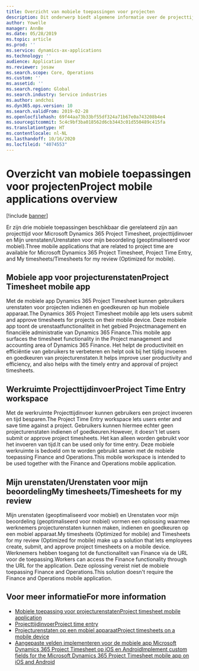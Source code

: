 ```yaml
---
title: Overzicht van mobiele toepassingen voor projecten
description: Dit onderwerp biedt algemene informatie over de projecttijdgerelateerde toepassingen voor Microsoft Dynamics 365 Project Timesheet, projecttijdinvoer en Mijn urenstaten/Urenstaten die beschikbaar zijn op een mobiel apparaat.
author: Yowelle
manager: AnnBe
ms.date: 05/28/2019
ms.topic: article
ms.prod: ''
ms.service: dynamics-ax-applications
ms.technology: ''
audience: Application User
ms.reviewer: josaw
ms.search.scope: Core, Operations
ms.custom: ''
ms.assetid: ''
ms.search.region: Global
ms.search.industry: Service industries
ms.author: andchoi
ms.dyn365.ops.version: 10
ms.search.validFrom: 2019-02-28
ms.openlocfilehash: 69f44aa73b33bf55df324a71b67e0a743208b4e4
ms.sourcegitcommit: 5c4c9bf3ba018562d6cb3443c01d550489c415fa
ms.translationtype: HT
ms.contentlocale: nl-NL
ms.lasthandoff: 10/16/2020
ms.locfileid: "4074553"
---
```

# <a name="project-mobile-applications-overview"></a><span data-ttu-id="21b40-103">Overzicht van mobiele toepassingen voor projecten</span><span class="sxs-lookup"><span data-stu-id="21b40-103">Project mobile applications overview</span></span>

[!include [banner](../includes/banner.md)]

<span data-ttu-id="21b40-104">Er zijn drie mobiele toepassingen beschikbaar die gerelateerd zijn aan projecttijd voor Microsoft Dynamics 365 Project Timesheet, projecttijdinvoer en Mijn urenstaten/Urenstaten voor mijn beoordeling (geoptimaliseerd voor mobiel).</span><span class="sxs-lookup"><span data-stu-id="21b40-104">Three mobile applications that are related to project time are available for Microsoft Dynamics 365 Project Timesheet, Project Time Entry, and My timesheets/Timesheets for my review (Optimized for mobile).</span></span>

## <a name="project-timesheet-mobile-app"></a><span data-ttu-id="21b40-105">Mobiele app voor projecturenstaten</span><span class="sxs-lookup"><span data-stu-id="21b40-105">Project Timesheet mobile app</span></span>

<span data-ttu-id="21b40-106">Met de mobiele app Dynamics 365 Project Timesheet kunnen gebruikers urenstaten voor projecten indienen en goedkeuren op hun mobiele apparaat.</span><span class="sxs-lookup"><span data-stu-id="21b40-106">The Dynamics 365 Project Timesheet mobile app lets users submit and approve timesheets for projects on their mobile device.</span></span> <span data-ttu-id="21b40-107">Deze mobiele app toont de urenstaatfunctionaliteit in het gebied Projectmanagement en financiële administratie van Dynamics 365 Finance.</span><span class="sxs-lookup"><span data-stu-id="21b40-107">This mobile app surfaces the timesheet functionality in the Project management and accounting area of Dynamics 365 Finance.</span></span> <span data-ttu-id="21b40-108">Het helpt de productiviteit en efficiëntie van gebruikers te verbeteren en helpt ook bij het tijdig invoeren en goedkeuren van projecturenstaten.</span><span class="sxs-lookup"><span data-stu-id="21b40-108">It helps improve user productivity and efficiency, and also helps with the timely entry and approval of project timesheets.</span></span>

## <a name="project-time-entry-workspace"></a><span data-ttu-id="21b40-109">Werkruimte Projecttijdinvoer</span><span class="sxs-lookup"><span data-stu-id="21b40-109">Project Time Entry workspace</span></span>

<span data-ttu-id="21b40-110">Met de werkruimte Projecttijdinvoer kunnen gebruikers een project invoeren en tijd besparen.</span><span class="sxs-lookup"><span data-stu-id="21b40-110">The Project Time Entry workspace lets users enter and save time against a project.</span></span> <span data-ttu-id="21b40-111">Gebruikers kunnen hiermee echter geen projecturenstaten indienen of goedkeuren.</span><span class="sxs-lookup"><span data-stu-id="21b40-111">However, it doesn't let users submit or approve project timesheets.</span></span> <span data-ttu-id="21b40-112">Het kan alleen worden gebruikt voor het invoeren van tijd.</span><span class="sxs-lookup"><span data-stu-id="21b40-112">It can be used only for time entry.</span></span> <span data-ttu-id="21b40-113">Deze mobiele werkruimte is bedoeld om te worden gebruikt samen met de mobiele toepassing Finance and Operations.</span><span class="sxs-lookup"><span data-stu-id="21b40-113">This mobile workspace is intended to be used together with the Finance and Operations mobile application.</span></span>

## <a name="my-timesheetstimesheets-for-my-review"></a><span data-ttu-id="21b40-114">Mijn urenstaten/Urenstaten voor mijn beoordeling</span><span class="sxs-lookup"><span data-stu-id="21b40-114">My timesheets/Timesheets for my review</span></span>

<span data-ttu-id="21b40-115">Mijn urenstaten (geoptimaliseerd voor mobiel) en Urenstaten voor mijn beoordeling (geoptimaliseerd voor mobiel) vormen een oplossing waarmee werknemers projecturenstaten kunnen maken, indienen en goedkeuren op een mobiel apparaat.</span><span class="sxs-lookup"><span data-stu-id="21b40-115">My timesheets (Optimized for mobile) and Timesheets for my review (Optimized for mobile) make up a solution that lets employees create, submit, and approve project timesheets on a mobile device.</span></span> <span data-ttu-id="21b40-116">Werknemers hebben toegang tot de functionaliteit van Finance via de URL voor de toepassing.</span><span class="sxs-lookup"><span data-stu-id="21b40-116">Workers can access the Finance functionality through the URL for the application.</span></span> <span data-ttu-id="21b40-117">Deze oplossing vereist niet de mobiele toepassing Finance and Operations.</span><span class="sxs-lookup"><span data-stu-id="21b40-117">This solution doesn't require the Finance and Operations mobile application.</span></span>

## <a name="for-more-information"></a><span data-ttu-id="21b40-118">Voor meer informatie</span><span class="sxs-lookup"><span data-stu-id="21b40-118">For more information</span></span>

- [<span data-ttu-id="21b40-119">Mobiele toepassing voor projecturenstaten</span><span class="sxs-lookup"><span data-stu-id="21b40-119">Project timesheet mobile application</span></span>](project-timesheet.md)
- [<span data-ttu-id="21b40-120">Projecttijdinvoer</span><span class="sxs-lookup"><span data-stu-id="21b40-120">Project time entry</span></span>]( project-time-entry-mobile-workspace.md)
- [<span data-ttu-id="21b40-121">Projecturenstaten op een mobiel apparaat</span><span class="sxs-lookup"><span data-stu-id="21b40-121">Project timesheets on a mobile device</span></span>](Mobile-timesheets.md)
- [<span data-ttu-id="21b40-122">Aangepaste velden implementeren voor de mobiele app Microsoft Dynamics 365 Project Timesheet op iOS en Android</span><span class="sxs-lookup"><span data-stu-id="21b40-122">Implement custom fields for the Microsoft Dynamics 365 Project Timesheet mobile app on iOS and Android</span></span>](custom-fields-mobile.md)
